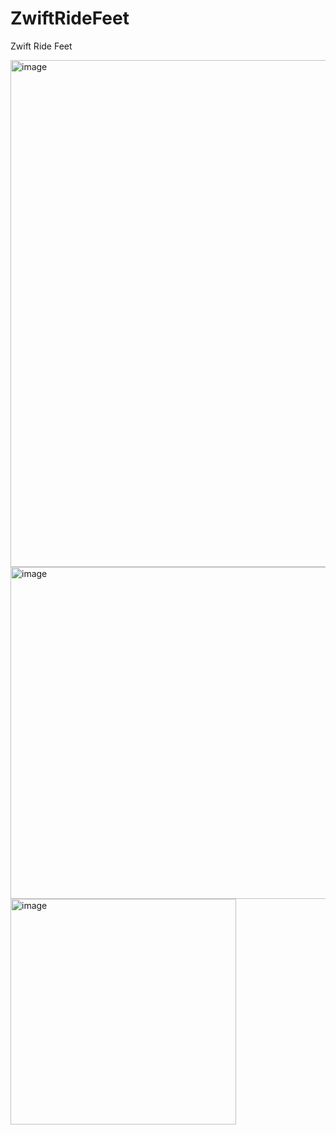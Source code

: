 # ZwiftRideFeet
Zwift Ride Feet

<img width="811" alt="image" src="https://github.com/user-attachments/assets/60085889-7646-4b04-9c15-f1290be98ec7" />

<img width="531" alt="image" src="https://github.com/user-attachments/assets/1ac2c95b-bf7f-4e87-b2bb-eaeb34e43dcb" />

<img width="361" alt="image" src="https://github.com/user-attachments/assets/a9230b6d-fed7-4e9b-9abc-eaeb0bbb42fd" />

